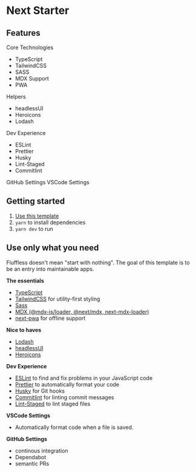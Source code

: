 # Next Starter

## Features

Core Technologies
- TypeScript
- TailwindCSS
- SASS
- MDX Support
- PWA

Helpers
- headlessUI
- Heroicons
- Lodash

Dev Experience
- ESLint
- Prettier
- Husky
- Lint-Staged
- Commitlint

GitHub Settings
VSCode Settings

## Getting started

1. [Use this template](https://github.com/misikoff/next-starter/generate)
2. `yarn` to install dependencies
3. `yarn dev` to run

## Use only what you need

Fluffless doesn't mean "start with nothing". The goal of this template is to be an entry into maintainable apps.

**The essentials**

- [TypeScript](https://www.typescriptlang.org)
- [TailwindCSS](https://github.com/tailwindlabs/tailwindcss) for utility-first styling
- [Sass](https://sass-lang.com)
- [MDX (@mdx-js/loader, @next/mdx, next-mdx-loader)](https://mdxjs.com/)
- [next-pwa](https://github.com/shadowwalker/next-pwa) for offline support

**Nice to haves**
- [Lodash](https://lodash.com)
- [headlessUI](https://headlessui.dev)
- [Heroicons](https://heroicons.com/)

**Dev Experience**
- [ESLint](https://eslint.org) to find and fix problems in your JavaScript code
- [Prettier](https://prettier.io) to automatically format your code
- [Husky](https://typicode.github.io/husky) for Git hooks
- [Commitlint](https://commitlint.js.org) for linting commit messages
- [Lint-Staged](https://www.npmjs.com/package/lint-staged) to lint staged files

**VSCode Settings**
- Automatically format code when a file is saved.

**GitHub Settings**
- continous integration
- Dependabot
- semantic PRs

